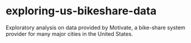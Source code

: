 # exploring-us-bikeshare-data
Exploratory analysis on data provided by Motivate, a bike-share system provider for many major cities in the United States.
